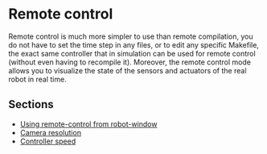 # Remote control

Remote control is much more simpler to use than remote compilation, you do not
have to set the time step in any files, or to edit any specific Makefile, the
exact same controller that in simulation can be used for remote control (without
even having to recompile it). Moreover, the remote control mode allows you to
visualize the state of the sensors and actuators of the real robot in real time.

## Sections
- [Using remote-control from robot-window](using-remote-control-from-robot-window.md)
- [Camera resolution](camera-resolution.md)
- [Controller speed](controller-speed.md)
